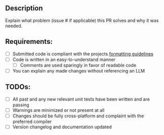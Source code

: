 ## Description

Explain what problem (issue # if applicable) this PR solves and why it was needed.

## Requirements:
<!-- Your pull request will NOT be considered if these are not complete. -->
- [ ] Submitted code is compliant with the projects [formatting guidelines](CONTRIBUTING.md)
- [ ] Code is written in an easy-to-understand manner
    - [ ] Comments are used sparingly in favor of readable code
- [ ] You can explain any made changes without referencing an LLM

## TODOs:
- [ ] All past and any new relevant unit tests have been written and are passing
- [ ] Warnings are minimized or not present at all
- [ ] Changes should be fully cross-platform and complaint with the preferred compiler
- [ ] Version changelog and documentation updated